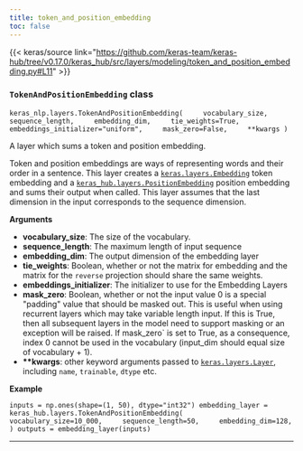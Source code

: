 ```yaml
---
title: token_and_position_embedding
toc: false
---
```


{{< keras/source link="https://github.com/keras-team/keras-hub/tree/v0.17.0/keras_hub/src/layers/modeling/token_and_position_embedding.py#L11" >}}

### `TokenAndPositionEmbedding` class

`keras_nlp.layers.TokenAndPositionEmbedding(     vocabulary_size,     sequence_length,     embedding_dim,     tie_weights=True,     embeddings_initializer="uniform",     mask_zero=False,     **kwargs )`

A layer which sums a token and position embedding.

Token and position embeddings are ways of representing words and their order in a sentence. This layer creates a [`keras.layers.Embedding`](/api/layers/core_layers/embedding#embedding-class) token embedding and a [`keras_hub.layers.PositionEmbedding`](/api/keras_hub/modeling_layers/position_embedding#positionembedding-class) position embedding and sums their output when called. This layer assumes that the last dimension in the input corresponds to the sequence dimension.

**Arguments**

- **vocabulary_size**: The size of the vocabulary.
- **sequence_length**: The maximum length of input sequence
- **embedding_dim**: The output dimension of the embedding layer
- **tie_weights**: Boolean, whether or not the matrix for embedding and the matrix for the `reverse` projection should share the same weights.
- **embeddings_initializer**: The initializer to use for the Embedding Layers
- **mask_zero**: Boolean, whether or not the input value 0 is a special "padding" value that should be masked out. This is useful when using recurrent layers which may take variable length input. If this is True, then all subsequent layers in the model need to support masking or an exception will be raised. If mask_zero\` is set to True, as a consequence, index 0 cannot be used in the vocabulary (input_dim should equal size of vocabulary + 1).
- **\*\*kwargs**: other keyword arguments passed to [`keras.layers.Layer`](/api/layers/base_layer#layer-class), including `name`, `trainable`, `dtype` etc.

**Example**

`inputs = np.ones(shape=(1, 50), dtype="int32") embedding_layer = keras_hub.layers.TokenAndPositionEmbedding(     vocabulary_size=10_000,     sequence_length=50,     embedding_dim=128, ) outputs = embedding_layer(inputs)`

---
